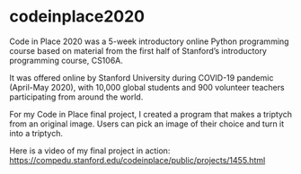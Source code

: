 # codeinplace2020
Code in Place 2020 was a 5-week introductory online Python programming course based on material from the first half of Stanford’s introductory programming course, CS106A.

It was offered online by Stanford University during COVID-19 pandemic (April-May 2020), with 10,000 global students and 900 volunteer teachers participating from around the world.
  
For my Code in Place final project, I created a program that makes a triptych from an original image. Users can pick an image of their choice and turn it into a triptych.

Here is a video of my final project in action: https://compedu.stanford.edu/codeinplace/public/projects/1455.html
